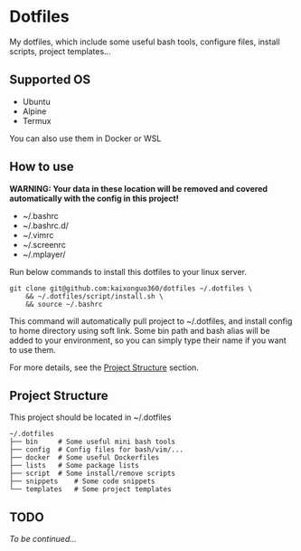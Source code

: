 Dotfiles
=======

My dotfiles, which include some useful bash tools, configure files, install scripts, project templates...

## Supported OS

- Ubuntu
- Alpine
- Termux

You can also use them in Docker or WSL

## How to use

**WARNING: Your data in these location will be removed and covered automatically with the config in this project!**
- ~/.bashrc
- ~/.bashrc.d/
- ~/.vimrc
- ~/.screenrc
- ~/.mplayer/

Run below commands to install this dotfiles to your linux server.

```
git clone git@github.com:kaixonguo360/dotfiles ~/.dotfiles \
    && ~/.dotfiles/script/install.sh \
    && source ~/.bashrc
```

This command will automatically pull project to ~/.dotfiles, and install config to home directory using soft link. Some bin path and bash alias will be added to your environment, so you can simply type their name if you want to use them.

For more details, see the [Project Structure](#project-structure) section.

## Project Structure

This project should be located in ~/.dotfiles

```
~/.dotfiles
├── bin     # Some useful mini bash tools
├── config  # Config files for bash/vim/...
├── docker  # Some useful Dockerfiles
├── lists   # Some package lists
├── script  # Some install/remove scripts
├── snippets    # Some code snippets
└── templates   # Some project templates
```

## TODO

*To be continued...*

